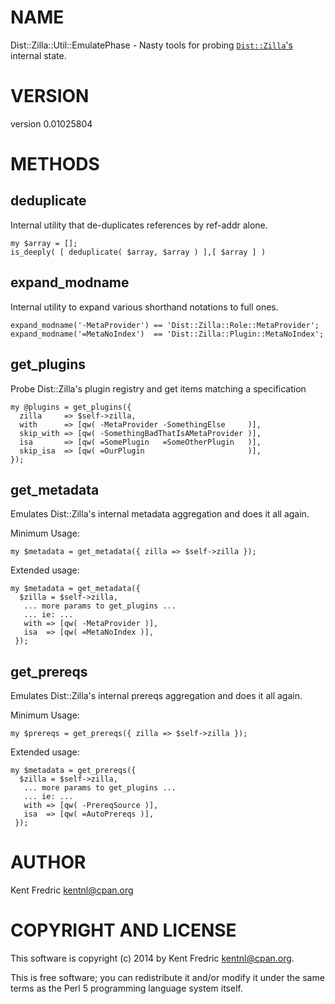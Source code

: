 # NAME

Dist::Zilla::Util::EmulatePhase - Nasty tools for probing [`Dist::Zilla`'s](https://metacpan.org/pod/Dist::Zilla) internal state.

# VERSION

version 0.01025804

# METHODS

## deduplicate

Internal utility that de-duplicates references by ref-addr alone.

    my $array = [];
    is_deeply( [ deduplicate( $array, $array ) ],[ $array ] )

## expand\_modname

Internal utility to expand various shorthand notations to full ones.

    expand_modname('-MetaProvider') == 'Dist::Zilla::Role::MetaProvider';
    expand_modname('=MetaNoIndex')  == 'Dist::Zilla::Plugin::MetaNoIndex';

## get\_plugins

Probe Dist::Zilla's plugin registry and get items matching a specification

    my @plugins = get_plugins({
      zilla     => $self->zilla,
      with      => [qw( -MetaProvider -SomethingElse     )],
      skip_with => [qw( -SomethingBadThatIsAMetaProvider )],
      isa       => [qw( =SomePlugin   =SomeOtherPlugin   )],
      skip_isa  => [qw( =OurPlugin                       )],
    });

## get\_metadata

Emulates Dist::Zilla's internal metadata aggregation and does it all again.

Minimum Usage:

    my $metadata = get_metadata({ zilla => $self->zilla });

Extended usage:

    my $metadata = get_metadata({
      $zilla = $self->zilla,
       ... more params to get_plugins ...
       ... ie: ...
       with => [qw( -MetaProvider )],
       isa  => [qw( =MetaNoIndex )],
     });

## get\_prereqs

Emulates Dist::Zilla's internal prereqs aggregation and does it all again.

Minimum Usage:

    my $prereqs = get_prereqs({ zilla => $self->zilla });

Extended usage:

    my $metadata = get_prereqs({
      $zilla = $self->zilla,
       ... more params to get_plugins ...
       ... ie: ...
       with => [qw( -PrereqSource )],
       isa  => [qw( =AutoPrereqs )],
     });

# AUTHOR

Kent Fredric <kentnl@cpan.org>

# COPYRIGHT AND LICENSE

This software is copyright (c) 2014 by Kent Fredric <kentnl@cpan.org>.

This is free software; you can redistribute it and/or modify it under
the same terms as the Perl 5 programming language system itself.
